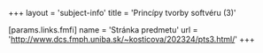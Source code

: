 +++
layout = 'subject-info'
title = 'Princípy tvorby softvéru (3)'

[params.links.fmfi]
name = 'Stránka predmetu'
url = 'http://www.dcs.fmph.uniba.sk/~kosticova/202324/pts3.html/'
+++
